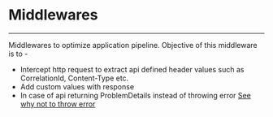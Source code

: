 # Middlewares
---

Middlewares to optimize application pipeline. Objective of this middleware is to -
- Intercept http request to extract api defined header values such as CorrelationId, Content-Type etc.
- Add custom values with response 
- In case of api returning ProblemDetails instead of throwing error [See why not to throw error](https://www.youtube.com/watch?v=a1ye9eGTB98&t=649s)
